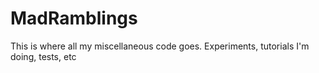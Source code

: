 # MadRamblings
This is where all my miscellaneous code goes. Experiments, tutorials I'm doing, tests, etc
